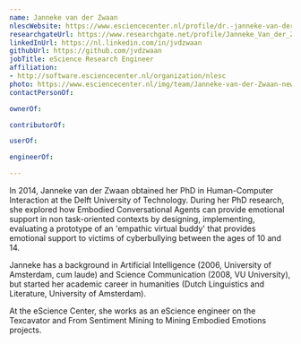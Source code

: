 ```yaml
---
name: Janneke van der Zwaan
nlescWebsite: https://www.esciencecenter.nl/profile/dr.-janneke-van-der-zwaan
researchgateUrl: https://www.researchgate.net/profile/Janneke_Van_der_Zwaan
linkedInUrl: https://nl.linkedin.com/in/jvdzwaan
githubUrl: https://github.com/jvdzwaan
jobTitle: eScience Research Engineer
affiliation:
- http://software.esciencecenter.nl/organization/nlesc
photo: https://www.esciencecenter.nl/img/team/Janneke-van-der-Zwaan-new.jpg
contactPersonOf:

ownerOf:

contributorOf:

userOf:

engineerOf:

---
```

In 2014, Janneke van der Zwaan obtained her PhD in Human-Computer Interaction at the Delft University of Technology. During her PhD research, she explored how Embodied Conversational Agents can provide emotional support in non task-oriented contexts by designing, implementing, evaluating a prototype of an 'empathic virtual buddy' that provides emotional support to victims of cyberbullying between the ages of 10 and 14.

Janneke has a background in Artificial Intelligence (2006, University of Amsterdam, cum laude) and Science Communication (2008, VU University), but started her academic career in humanities (Dutch Linguistics and Literature, University of Amsterdam).

At the eScience Center, she works as an eScience engineer on the Texcavator and From Sentiment Mining to Mining Embodied Emotions projects.
